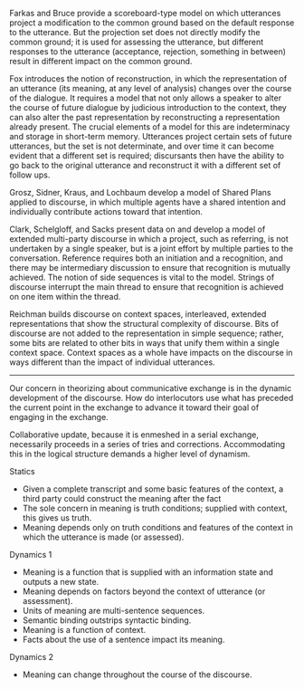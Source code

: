 Farkas and Bruce provide a scoreboard-type model on which utterances project a modification to the common ground based on the default response to the utterance. But the projection set does not directly modify the common ground; it is used for assessing the utterance, but different responses to the utterance (acceptance, rejection, something in between) result in different impact on the common ground.

Fox introduces the notion of reconstruction, in which the representation of an utterance (its meaning, at any level of analysis) changes over the course of the dialogue. It requires a model that not only allows a speaker to alter the course of future dialogue by judicious introduction to the context, they can also alter the past representation by reconstructing a representation already present. The crucial elements of a model for this are indeterminacy and storage in short-term memory. Utterances project certain sets of future utterances, but the set is not determinate, and over time it can become evident that a different set is required; discursants then have the ability to go back to the original utterance and reconstruct it with a different set of follow ups.

Grosz, Sidner, Kraus, and Lochbaum develop a model of Shared Plans applied to discourse, in which multiple agents have a shared intention and individually contribute actions toward that intention.

Clark, Schelgloff, and Sacks present data on and develop a model of extended multi-party discourse in which a project, such as referring, is not undertaken by a single speaker, but is a joint effort by multiple parties to the conversation. Reference requires both an initiation and a recognition, and there may be intermediary discussion to ensure that recognition is mutually achieved. The notion of side sequences is vital to the model. Strings of discourse interrupt the main thread to ensure that recognition is achieved on one item within the thread.

Reichman builds discourse on context spaces, interleaved, extended representations that show the structural complexity of discourse. Bits of discourse are not added to the representation in simple sequence; rather, some bits are related to other bits in ways that unify them within a single context space. Context spaces as a whole have impacts on the discourse in ways different than the impact of individual utterances.

* * * * *

Our concern in theorizing about communicative exchange is in the dynamic development of the discourse. How do interlocutors use what has preceded the current point in the exchange to advance it toward their goal of engaging in the exchange.

Collaborative update, because it is enmeshed in a serial exchange, necessarily proceeds in a series of tries and corrections. Accommodating this in the logical structure demands a higher level of dynamism.

Statics
  + Given a complete transcript and some basic features of the context, a third party could construct the meaning after the fact
  + The sole concern in meaning is truth conditions; supplied with context, this gives us truth.
  + Meaning depends only on truth conditions and features of the context in which the utterance is made (or assessed).

Dynamics 1
  + Meaning is a function that is supplied with an information state and outputs a new state.
  + Meaning depends on factors beyond the context of utterance (or assessment).
  + Units of meaning are multi-sentence sequences.
  + Semantic binding outstrips syntactic binding.
  + Meaning is a function of context.
  + Facts about the use of a sentence impact its meaning.
  
Dynamics 2
  + Meaning can change throughout the course of the discourse.
  

